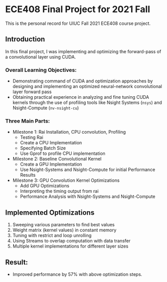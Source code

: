# ECE408 Final Project for 2021 Fall
This is the personal record for UIUC Fall 2021 ECE408 course project.

## Introduction
In this final project, I was implementing and optimizing the forward-pass of a convolutional layer using CUDA. 

### Overall Learning Objectives:
* Demonstrating command of CUDA and optimization approaches by designing and implementing an optimized neural-network
 convolutional layer forward pass
* Obtaining practical experience in analyzing and fine tuning CUDA kernels through the use of profiling tools like Nsight Systems (```nsys```) 
 and Nsight-Compute (```nv-nsight-cu```)

### Three Main Parts:
* Milestone 1: Rai Installation, CPU convolution, Profiling
  * Testing Rai
  * Create a CPU Implementation
  * Specifying Batch Size
  * Use Gprof to profile CPU implementation
* Milestone 2: Baseline Convolutional Kernel
  * Create a GPU Implementation
  * Use Nsight-Systems and Nsight-Compute for initial Performance Results
* Milestone 3: GPU Convolution Kernel Optimizations
  * Add GPU Optimizations
  * Interpreting the timing output from rai
  * Performance Analysis with Nsight-Systems and Nsight-Compute
  
## Implemented Optimizations
1. Sweeping various parameters to find best values
2. Weight matrix (kernel values) in constant memory
3. Tuning with restrict and loop unrolling
4. Using Streams to overlap computation with data transfer
5. Multiple kernel implementations for different layer sizes

## Result:
*	Improved performance by 57% with above optimization steps.
